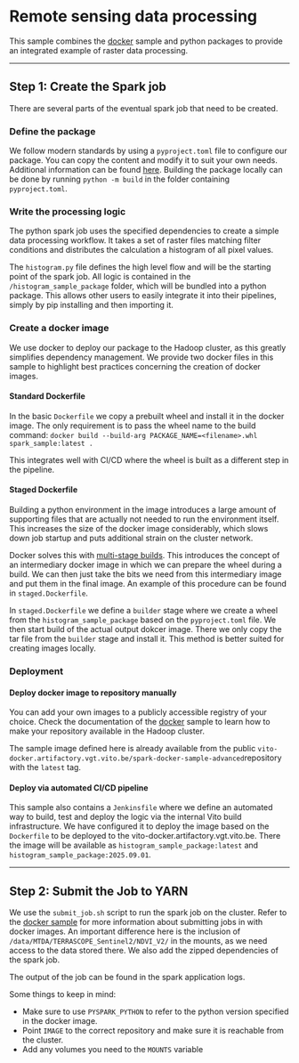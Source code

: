 
# Remote sensing data processing

This sample combines the [docker](../docker/README.md) sample and python packages to provide an integrated example of raster data processing. 

-----

## Step 1: Create the Spark job

There are several parts of the eventual spark job that need to be created.

### Define the package
We follow modern standards by using a `pyproject.toml` file to configure our package. 
You can copy the content and modify it to suit your own needs. 
Additional information can be found [here](https://packaging.python.org/en/latest/guides/writing-pyproject-toml/).
Building the package locally can be done by running `python -m build` in the folder containing `pyproject.toml`.

### Write the processing logic
The python spark job uses the specified dependencies to create a simple data processing workflow.
It takes a set of raster files matching filter conditions and distributes the calculation a histogram of all pixel values.

The `histogram.py` file defines the high level flow and will be the starting point of the spark job.
All logic is contained in the `/histogram_sample_package` folder, which will be bundled into a python package.
This allows other users to easily integrate it into their pipelines, simply by pip installing and then importing it.

### Create a docker image
We use docker to deploy our package to the Hadoop cluster, as this greatly simplifies dependency management.
We provide two docker files in this sample to highlight best practices concerning the creation of docker images.

#### Standard Dockerfile
In the basic `Dockerfile` we copy a prebuilt wheel and install it in the docker image.
The only requirement is to pass the wheel name to the build command: 
`docker build --build-arg PACKAGE_NAME=<filename>.whl spark_sample:latest .`

This integrates well with CI/CD where the wheel is built as a different step in the pipeline.

#### Staged Dockerfile
Building a python environment in the image introduces a large amount of supporting files that are actually not
needed to run the environment itself. This increases the size of the docker image considerably, 
which slows down job startup and puts additional strain on the cluster network.

Docker solves this with [multi-stage builds](https://docs.docker.com/build/building/multi-stage/). 
This introduces the concept of an intermediary docker image in which we can prepare the wheel during a build. 
We can then just take the bits we need from this intermediary image and put them in the final image. 
An example of this procedure can be found in `staged.Dockerfile`.

In `staged.Dockerfile` we define a `builder` stage where we create a wheel from the `histogram_sample_package` based on the `pyproject.toml` file.
We then start build of the actual output dokcer image. There we only copy the tar file from the `builder` stage and install it.
This method is better suited for creating images locally.

### Deployment
#### Deploy docker image to repository manually
You can add your own images to a publicly accessible registry of your choice.
Check the documentation of the [docker](../docker/README.md) sample to learn how to make your repository available 
in the Hadoop cluster.

The sample image defined here is already available from the public 
`vito-docker.artifactory.vgt.vito.be/spark-docker-sample-advanced`repository with the `latest` tag.

#### Deploy via automated CI/CD pipeline
This sample also contains a `Jenkinsfile` where we define an automated way to build, 
test and deploy the logic via the internal Vito build infrastructure. We have configured it to deploy the image 
based on the `Dockerfile` to be deployed to the vito-docker.artifactory.vgt.vito.be.
There the image will be available as `histogram_sample_package:latest` and `histogram_sample_package:2025.09.01`.

-----

## Step 2: Submit the Job to YARN
We use the `submit_job.sh` script to run the spark job on the cluster.
Refer to the [docker sample](../docker/README.md) for more information about submitting jobs in with docker images.
An important difference here is the inclusion of `/data/MTDA/TERRASCOPE_Sentinel2/NDVI_V2/` in the mounts, as we need access to the data stored there.
We also add the zipped dependencies of the spark job.

The output of the job can be found in the spark application logs.

Some things to keep in mind:

- Make sure to use `PYSPARK_PYTHON` to refer to the python version specified in the docker image.
- Point `IMAGE` to the correct repository and make sure it is reachable from the cluster.
- Add any volumes you need to the `MOUNTS` variable
